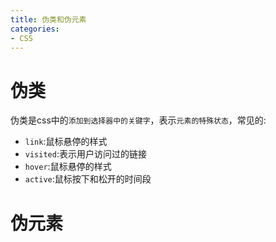 ```yaml
---
title: 伪类和伪元素
categories: 
- CSS
---
```


# 伪类
伪类是css中的`添加到选择器中的关键字`，表示`元素的特殊状态`，常见的:

- `link`:鼠标悬停的样式
- `visited`:表示用户访问过的链接
- `hover`:鼠标悬停的样式
- `active`:鼠标按下和松开的时间段








# 伪元素
